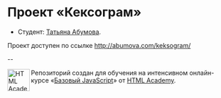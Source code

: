 # Проект «Кексограм»

* Студент: [Татьяна Абумова](https://htmlacademy.ru/profile/id66875).

Проект доступен по ссылке http://abumova.com/keksogram/


--

<a href="https://htmlacademy.ru/js_intensive"><img align="left" width="50" height="50" title="HTML Academy" src="https://htmlacademy.ru/static/img/logo-github.svg"></a>

Репозиторий создан для обучения на интенсивном онлайн-курсе «[Базовый JavaScript](https://htmlacademy.ru/js_intensive)» от [HTML Academy](https://htmlacademy.ru).
